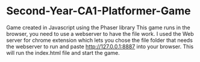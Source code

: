 # Second-Year-CA1-Platformer-Game
Game created in Javascript using the Phaser library 
This game runs in the browser, you need to use a webserver to have the file work. I used the Web server for chrome extension which lets you chose the file folder that needs the webserver to run and paste http://127.0.0.1:8887 into your browser. This will run the index.html file and start the game.
